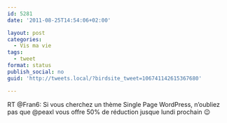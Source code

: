 ```yaml
---
id: 5281
date: '2011-08-25T14:54:06+02:00'

layout: post
categories:
  - Vis ma vie
tags:
  - tweet
format: status
publish_social: no
guid: 'http://tweets.local/?birdsite_tweet=106741142615367680'

---
```


RT @Fran6: Si vous cherchez un thème Single Page WordPress, n’oubliez pas que @peaxl vous offre 50% de réduction jusque lundi prochain 😉